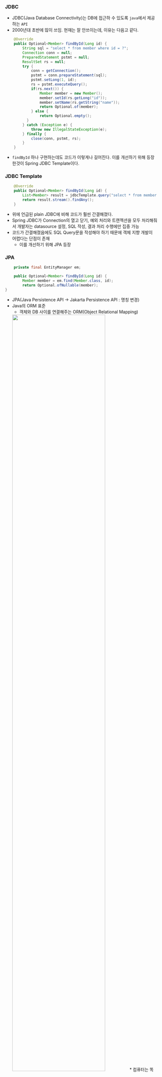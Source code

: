 ### JDBC
* JDBC(Java Database Connectivity)는 DB에 접근하 수 있도록 `java`에서 제공하는 `API`
* 2000년대 초반에 많이 쓰임. 현재는 잘 안쓰이는데, 이유는 다음고 같다.
```java
    @Override
    public Optional<Member> findById(Long id) {
        String sql = "select * from member where id = ?";
        Connection conn = null;
        PreparedStatement pstmt = null;
        ResultSet rs = null;
        try {
            conn = getConnection();
            pstmt = conn.prepareStatement(sql);
            pstmt.setLong(1, id);
            rs = pstmt.executeQuery();
            if(rs.next()) {
                Member member = new Member();
                member.setId(rs.getLong("id"));
                member.setName(rs.getString("name"));
                return Optional.of(member);
            } else {
                return Optional.empty();
          }
        } catch (Exception e) {
            throw new IllegalStateException(e);
        } finally {
            close(conn, pstmt, rs);
        } 
    }

```
* `findById` 하나 구현하는데도 코드가 이렇게나 길어진다. 이를 개선하기 위해 등장한것이 Spring JDBC Template이다.

### JDBC Template
``` java 
    @Override
    public Optional<Member> findById(Long id) {
        List<Member> result = jdbcTemplate.query("select * from member where id = ?", memberRowMapper(), id);
        return result.stream().findAny();
    }
```
* 위에 언급된 plain JDBC에 비해 코드가 훨씬 간결해졌다.
* Spring JDBC가 Connection의 열고 닫기, 예외 처리와 트랜젝션을 모두 처리해줘서 개발자는 datasource 설정, SQL 작성, 결과 처리 수행에만 집중 가능
* 코드가 간결해졌음에도 SQL Query문을 작성해야 하기 때문에 객체 지향 개발이 어렵다는 단점이 존재
  * 이를 개선하기 위해 JPA 등장
  
### JPA
```java
    private final EntityManager em;

    public Optional<Member> findById(Long id) {
        Member member = em.find(Member.class, id);
        return Optional.ofNullable(member);
}
```
* JPA(Java Persistence API -> Jakarta Persistence API : 명칭 변경)
* Java의 ORM 표준
  * 객체와 DB 사이를 연결해주는 ORM(Object Relational Mapping)
  <img width="80%" src="https://img1.daumcdn.net/thumb/R1280x0/?scode=mtistory2&fname=https%3A%2F%2Fblog.kakaocdn.net%2Fdn%2FcVpdyx%2FbtrduVd3PbP%2FKR8xkT8seoKxrHKdiezGx1%2Fimg.png"/>
  * 컴퓨터는 똑똑하지만 사람이 말할때 말하지 않아도 '눈치'를 통해 행동하는 것 만큼 똑똑하지 않다. 때문에 DB의 테이블에 있는 정보를 Java로 구현한 객체에 맵핑할 때, 자동으로 이루어지지 않고 ORM을 통해 이루어진다.
  * ORM이 없었다면 Select로 얻어낸 값들을 일일이 맵핑했어야 할 것이다.
* JPA는 Java의 ORM 표준으로 채택되어있다.
* ORM이 포괄적인 개념이라면 JPA는 구체적으로 기능을 정의한 스펙이라고 볼 수 있다.
* JPA의 ORM Implementation의 예시로 Hibernate가 있다. Hibernate는 JPA Provider의 표준(기본)이다.

### Spring DATA JPA
<img width="80%" src="https://img1.daumcdn.net/thumb/R1280x0/?scode=mtistory2&fname=https%3A%2F%2Fblog.kakaocdn.net%2Fdn%2FKNNL0%2Fbtrdr3Rbluo%2FYGi3SGnLwMZuWKnINIOHHk%2Fimg.png"/>
* Spring에서 Hibernate를 보다 간편하게 사용할 수 있도록 추상객체를 한 번 더 감싸서 만든것
* EntityManager에 접근하지 않고도 보다 쉽게 객체에 접근하여 DB의 데이터를 활용할 수 있다.
  
### 정리
<img width="80%" src="https://img1.daumcdn.net/thumb/R1280x0/?scode=mtistory2&fname=https%3A%2F%2Fblog.kakaocdn.net%2Fdn%2FlfTql%2FbtrdwT1mWG5%2FNFTQeyb6ARWsTJuL7O9ecK%2Fimg.png"/>
* `JDBC(Java Database Connectivity)`는 `DB`에 접근할 수 있도록 `JAVA`에서 제공하는 `API`
* `ORM`은 어플리케이션 내부의 객체가 `DB`의 테이블에 쉽게 맵핑될 수 있도록 연결
* `JAVA`에서 `ORM`의 표준 스펙으로 `JPA`를 인터페이스로 정의하여 제공
    * 이때 해당 `JPA`의 실체 구현페이스를 모아둔 것이 `Hibernate`인데, 그 중 자주 사용되는 인터페이스들을 보다 쉽게 사용하기 위해 `Spring Framework`에서 다시 한번 묶음으로 제공한 것이 `Spring Data JPA`

